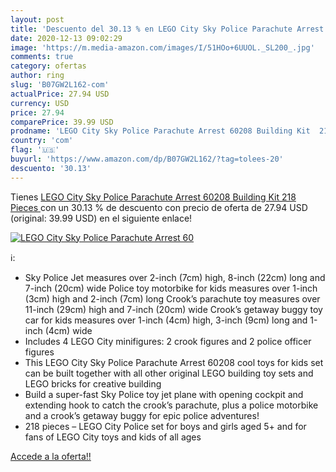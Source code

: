 ```yaml
---
layout: post
title: 'Descuento del 30.13 % en LEGO City Sky Police Parachute Arrest 60'
date: 2020-12-13 09:02:29
image: 'https://m.media-amazon.com/images/I/51HOo+6UUOL._SL200_.jpg'
comments: true
category: ofertas
author: ring
slug: 'B07GW2L162-com'
actualPrice: 27.94 USD
currency: USD
price: 27.94
comparePrice: 39.99 USD
prodname: 'LEGO City Sky Police Parachute Arrest 60208 Building Kit  218 Pieces '
country: 'com'
flag: '🇺🇸'
buyurl: 'https://www.amazon.com/dp/B07GW2L162/?tag=tolees-20'
descuento: '30.13'
---
```


Tienes [LEGO City Sky Police Parachute Arrest 60208 Building Kit  218 Pieces ](https://www.amazon.com/dp/B07GW2L162/?tag=tolees-20) con un 30.13 % de descuento con precio de oferta de 27.94 USD (original: 39.99 USD) en el siguiente enlace!

[![LEGO City Sky Police Parachute Arrest 60](https://m.media-amazon.com/images/I/51HOo+6UUOL._SL200_.jpg)](https://www.amazon.com/dp/B07GW2L162/?tag=tolees-20)

ℹ️:

- Sky Police Jet measures over 2-inch (7cm) high, 8-inch (22cm) long and 7-inch (20cm) wide Police toy motorbike for kids measures over 1-inch (3cm) high and 2-inch (7cm) long Crook’s parachute toy measures over 11-inch (29cm) high and 7-inch (20cm) wide Crook’s getaway buggy toy car for kids measures over 1-inch (4cm) high, 3-inch (9cm) long and 1-inch (4cm) wide
- Includes 4 LEGO City minifigures: 2 crook figures and 2 police officer figures
- This LEGO City Sky Police Parachute Arrest 60208 cool toys for kids set can be built together with all other original LEGO building toy sets and LEGO bricks for creative building
- Build a super-fast Sky Police toy jet plane with opening cockpit and extending hook to catch the crook’s parachute, plus a police motorbike and a crook’s getaway buggy for epic police adventures!
- 218 pieces – LEGO City Police set for boys and girls aged 5+ and for fans of LEGO City toys and kids of all ages

[Accede a la oferta!!](https://www.amazon.com/dp/B07GW2L162/?tag=tolees-20)
